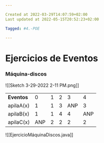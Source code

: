 ```yaml
---

Created at 2022-03-29T14:07:59+02:00
Last updated at 2022-05-15T20:52:23+02:00

Tagged: #4.-POE

---
```


# Ejercicios de Eventos
### Máquina-discos

![[Sketch 3-29-2022 2-11 PM.png]]


|     |     |     |     |     |     |
| --- | --- | --- | --- | --- | --- |
| **Eventos** | 0   | 1   | 2   | 3   | 4   |
| apilaA(x) | 1   | 1   | 3   | ANP | 3   |
| apilaB(x) | 1   | 1   | 4   | 4   | ANP |
| apilaC(x) | ANP | 2   | 2   | 2   | 2   |


![[EjercicioMáquinaDiscos.java]]